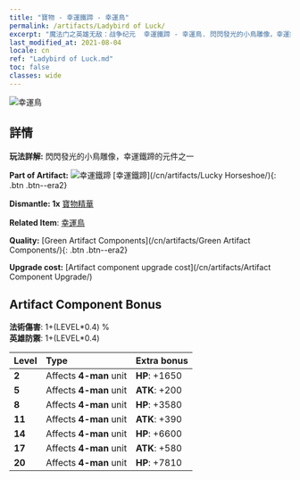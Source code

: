```yaml
---
title: "寶物 - 幸運鐵蹄 - 幸運鳥"
permalink: /artifacts/Ladybird of Luck/
excerpt: "魔法门之英雄无敌：战争纪元  幸運鐵蹄 - 幸運鳥. 閃閃發光的小鳥雕像，幸運鐵蹄的元件之一"
last_modified_at: 2021-08-04
locale: cn
ref: "Ladybird of Luck.md"
toc: false
classes: wide
---
```


 ![幸運鳥](/images/t/artifact_40123.png)



## 詳情

 **玩法詳解:** 閃閃發光的小鳥雕像，幸運鐵蹄的元件之一

 **Part of Artifact:** ![幸運鐵蹄](/images/t/icon_artifact_12.png) [幸運鐵蹄](/cn/artifacts/Lucky Horseshoe/){: .btn .btn--era2}

 **Dismantle: 1x** [寶物精華](/cn/Items/con_905/)

 **Related Item**: [幸運鳥](/cn/Items/art_111/)

 **Quality:** [Green Artifact Components](/cn/artifacts/Green Artifact Components/){: .btn .btn--era2}

 **Upgrade cost:** [Artifact component upgrade cost](/cn/artifacts/Artifact Component Upgrade/)

## Artifact Component Bonus

  **法術傷害**: 1+(LEVEL\*0.4) %<br/>**英雄防禦**: 1+(LEVEL\*0.4)

  |  Level  | Type |    Extra bonus  | 
  |:--------|:-----|:----------------| 
  | **2** | Affects **4-man** unit | **HP**: +1650 | 
  | **5** | Affects **4-man** unit | **ATK**: +200 | 
  | **8** | Affects **4-man** unit | **HP**: +3580 | 
  | **11** | Affects **4-man** unit | **ATK**: +390 | 
  | **14** | Affects **4-man** unit | **HP**: +6600 | 
  | **17** | Affects **4-man** unit | **ATK**: +580 | 
  | **20** | Affects **4-man** unit | **HP**: +7810 | 
